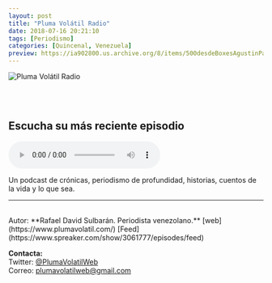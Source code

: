 ```yaml
---
layout: post
title: "Pluma Volátil Radio"
date: 2018-07-16 20:21:10
tags: [Periodismo]
categories: [Quincenal, Venezuela]
preview: https://ia902800.us.archive.org/8/items/500desdeBoxesAgustinPalmeiro/300-PlumaVolatil-RafaelDavidSulbarn.jpg
---
```


![Pluma Volátil Radio](https://ia802800.us.archive.org/8/items/500desdeBoxesAgustinPalmeiro/500-PlumaVolatil-RafaelDavidSulbarn.jpg)

<br/>
<br/>

## Escucha su más reciente episodio

<!--reproductor-feed=https://www.spreaker.com/show/3061777/episodes/feed-->
<!--reproductor-start-->
<audio id="audio" preload="auto" controls="" src="https://api.spreaker.com/download/episode/15208386/la_pandilla_mundialista.mp3"></audio>
<!--reproductor-end-->

Un podcast de crónicas, periodismo de profundidad, historias, cuentos de la vida y lo que sea.

_ _ _

<br>
Autor: **Rafael David Sulbarán. Periodista venezolano.**  
[web](https://www.plumavolatil.com/)  
[Feed](https://www.spreaker.com/show/3061777/episodes/feed)  



**Contacta:**  
Twitter: [@PlumaVolatilWeb](https://twitter.com/PlumaVolatilWeb)  
Correo: [plumavolatilweb@gmail.com](mailto:plumavolatilweb@gmail.com)  
